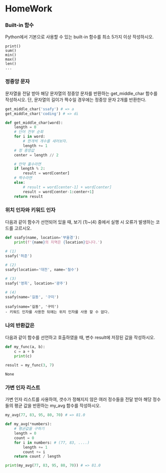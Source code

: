 # HomeWork

### Built-in 함수

Python에서 기본으로 사용할 수 있는 built-in 함수를 최소 5가지 이상 작성하시오.

```
print()
sum()
min()
max()
len()
...
```





### 정중앙 문자 

문자열을 전달 받아 해당 문자열의 정중앙 문자를 반환하는 get_middle_char 함수를 작성하시오. 단, 문자열의 길이가 짝수일 경우에는 정중앙 문자 2개를 반환한다.

```python
get_middle_char('ssafy') # => a
get_middle_char('coding') # => di
```

```python
def get_middle_char(word):
    length = 0
    # 단어 전부 순회
    for i in word:
        # 한개씩 개수를 새어보자.
        length += 1
    # 정 중앙값
    center = length // 2

    # 만약 홀수라면
    if length % 2:
        result = word[center]
    # 짝수라면
    else:
        # result = word[center-1] + word[center]
        result = word[center-1:center+1]
    return result
```





### 위치 인자와 키워드 인자

다음과 같이 함수가 선언되어 있을 때, 보기 (1)~(4) 중에서 실행 시 오류가 발생하는 코드를 고르시오. 

```python
def ssafy(name, location='부울경'):
    print(f'{name}의 지역은 {location}입니다.')
    
# (1)
ssafy('허준')

# (2)
ssafy(location='대전', name='철수')

# (3)
ssafy('영희', location='광주')

# (4)
ssafy(name='길동', '구미')
```

```
ssafy(name='길동', '구미')
- 키워드 인자를 사용한 뒤에는 위치 인자를 사용 할 수 없다.
```





### 나의 반환값은 

다음과 같이 함수를 선언하고 호출하였을 때, 변수 result에 저장된 값을 작성하시오.

```python
def my_func(a, b):
    c = a + b
    print(c)
    
result = my_func(3, 7)
```

```
None
```



### 가변 인자 리스트

가변 인자 리스트를 사용하여, 갯수가 정해지지 않은 여러 정수들을 전달 받아 해당 정수들의 평균 값을 반환하는 my_avg 함수를 작성하시오.

```python
my_avg(77, 83, 95, 80, 70) # => 81.0
```

```python
def my_avg(*numbers):
    # 평균값을 구하기
    length = 0
    count = 0
    for i in numbers: # (77, 83, ....)
        length += 1
        count += i
    return count / length

print(my_avg(77, 83, 95, 80, 70)) # => 81.0
```

